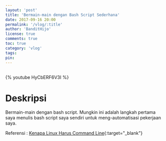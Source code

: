 ```yaml
---
layout: 'post'
title: 'Bermain-main dengan Bash Script Sederhana'
date: 2017-09-16 20:00
permalink: '/vlog/:title'
author: 'BanditHijo'
license: true
comments: true
toc: true
category: 'vlog'
tags:
pin:
---
```


<div style="margin-top:30px;"></div>

{% youtube HyCbERF6V3I %}

# Deskripsi

Bermain-main dengan bash script. Mungkin ini adalah langkah pertama saya menulis bash script saya sendiri untuk meng-automatisasi pekerjaan saya.

Referensi :
[Kenapa Linux Harus Command Line](https://blog.cilsy.id/2017/09/opini-kenapa-linux-harus-command-line.html?fbclid=IwAR0tGf6MTDq44PPAe5oOUW-q8M-KkFbPS9_kc2KPcS0O-SH6fiqwGwmyrWY){:target="_blank"}
